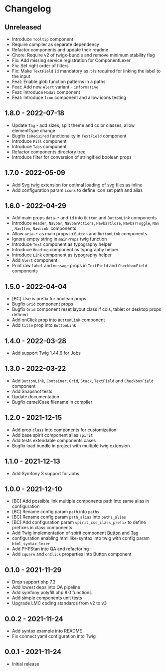 # Changelog

<!-- There should always be "Unreleased" section at the beginning. -->

## Unreleased

- Introduce `Tooltip` component
- Require compiler as separate dependency
- Refactor components and update their readme
- Chore: Require v2 of twigx-bundle and remove minimum stability flag
- Fix: Add missing service registration for ComponentLexer
- Fix: Set right order of filters
- Fix: Make `TextField` `id` mandatory as it is required for linking the label to the input
- Feat: Enable glob function patterns in a paths
- Feat: Add new `Alert` variant - `informative`
- Feat: Introduce `Modal` component
- Feat: Introduce `Icon` component and allow icons testing

## 1.8.0 - 2022-07-18

- Update `Tag` - add sizes, split theme and color classes, allow elementType change
- Bugfix `isRequired` functionality in `TextField` component
- Introduce `Pill` component
- Introduce `Tabs` component
- Refactor components directory tree
- Introduce filter for conversion of stringified boolean props

## 1.7.0 - 2022-05-09

- Add Svg twig extension for optimal loading of svg files as inline
- Add configuration param `icons` to define icon set path and alias

## 1.6.0 - 2022-04-29

- Add main props `data-*` and `id` into `Button` and `ButtonLink` components
- Introduce `Header`, `Navbar`, `NavbarActions`, `NavbarClose`, `NavbarToggle`, `Nav `, `NavItem`, `NavLink `components
- Allow `aria-*` as main props in `Button` and `ButtonLink` components
- Ignore empty string in `mainProps` twig function
- Introduce `Text` component as typography helper
- Introduce `Heading` component as typography helper
- Introduce `Link` component as typography helper
- Add `Alert` component
- Print raw `label` and `message` props in `TextField` and `CheckboxField` components

## 1.5.0 - 2022-04-04

- [BC] Use is prefix for boolean props
- Bugfix `Grid` component props
- Bugfix `Grid` component reset layout class if cols, tablet or desktop props defined
- Add onClick prop into `ButtonLink` component
- Add `title` prop into `ButtonLink`

## 1.4.0 - 2022-03-28

- Add support Twig 1.44.6 for Jobs

## 1.3.0 - 2022-03-22

- Add `ButtonLink`, `Container`, `Grid`, `Stack`, `TextField` and `CheckboxField` component
- Add Snapshot tests
- Update documentation
- Bugfix camelCase filename in compiler

## 1.2.0 - 2021-12-15

- Add prop `class` into components for customization
- Add base spirit component alias `spirit`
- Add tests extendable components cases
- Bugfix load bundle in project with multiple twig extension

## 1.1.0 - 2021-12-13

- Add Symfony 3 support for Jobs

## 1.0.0 - 2021-12-10

- [BC] Add possible link multiple components path into same alias in configuration
- [BC] Rename config param `path` into `paths`
- [BC] Rename config param `path_alias` into `paths_alias`
- [BC] Add configuration param `spirit_css_class_prefix` to define prefixes in class components
- Add Twig implementation of spirit component [Button](https://github.com/lmc-eu/spirit-design-system/tree/main/packages/web/src/components/Button) and [Tag](https://github.com/lmc-eu/spirit-design-system/tree/main/packages/web/src/components/Tag)
- configuration enabling html like-syntax into twig with config param `html_syntax_lexer`
- Add PHPStan into QA and refactoring
- Add `square` and `onClick` properties into Button component

## 0.1.0 - 2021-11-29

- Drop support php 7.3
- Add lowest deps into QA pipeline
- Add symfony polyfill php 8.0 functions
- Add simple components unit tests
- Upgrade LMC coding standards from v2 to v3

## 0.0.2 - 2021-11-24

- Add syntax example into README
- Fix connect yaml configuration into Twig

## 0.0.1 - 2021-11-24

- Initial release
